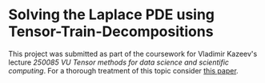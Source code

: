 # Solving the Laplace PDE using Tensor-Train-Decompositions
This project was submitted as part of the coursework for Vladimir Kazeev's lecture *250085 VU Tensor methods for data science and scientific computing*. 
For a thorough treatment of this topic consider [this paper](https://doi.org/10.1007/s10208-020-09446-z).

